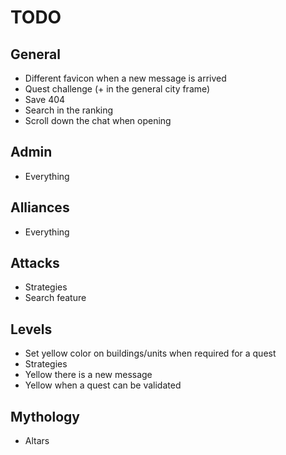 # TODO
## General
* Different favicon when a new message is arrived
* Quest challenge (+ in the general city frame)
* Save 404
* Search in the ranking
* Scroll down the chat when opening

## Admin
* Everything

## Alliances
* Everything

## Attacks
* Strategies
* Search feature

## Levels
* Set yellow color on buildings/units when required for a quest
* Strategies
* Yellow there is a new message
* Yellow when a quest can be validated

## Mythology
* Altars
